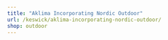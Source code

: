 ```yaml
---
title: "Aklima Incorporating Nordic Outdoor"
url: /keswick/aklima-incorporating-nordic-outdoor/
shop: outdoor
---
```

